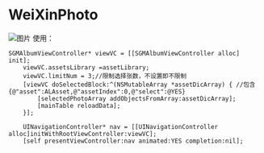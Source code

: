 # WeiXinPhoto

![图片](https://github.com/AndyFightting/WeiXinPhoto/blob/master/WeiXinPhoto/sample.png)
使用：
```
SGMAlbumViewController* viewVC = [[SGMAlbumViewController alloc] init];
    viewVC.assetsLibrary =assetLibrary;
    viewVC.limitNum = 3;//限制选择张数，不设置即不限制
    [viewVC doSelectedBlock:^(NSMutableArray *assetDicArray) { //包含 {@"asset":ALAsset,@"assetIndex":0,@"select":@YES}
        [selectedPhotoArray addObjectsFromArray:assetDicArray];
        [mainTable reloadData];
    }];
    
    UINavigationController* nav = [[UINavigationController alloc]initWithRootViewController:viewVC];
    [self presentViewController:nav animated:YES completion:nil];
